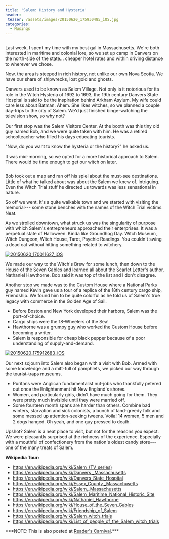 ```yaml
---
title: 'Salem: History and Hysteria'
header:
 teaser: /assets/images/20150620_175930485_iOS.jpg
categories:
  - Musings
---
```

<img src="https://douglangille.github.io/assets/images/20150620_175930485_iOS.jpg" alt="" />

Last week, I spent my time with my best gal in Massachusetts. We're both interested in maritime and colonial lore, so we set up camp in Danvers on the north-side of the state... cheaper hotel rates and within driving distance to wherever we chose.

Now, the area is steeped in rich history, not unlike our own Nova Scotia. We have our share of shipwrecks, lost gold and ghosts.

Danvers used to be known as Salem Village. Not only is it notorious for its role in the Witch Hysteria of 1692 to 1693, the 19th century Danvers State Hospital is said to be the inspiration behind Arkham Asylum. My wife could care less about Batman. Ahem. She likes witches, so we planned a couple day-trips to the city of Salem. We'd just finished binge-watching the television show, so why not?

Our first stop was the Salem Visitors Center. At the booth was this tiny old guy named Bob, and we were quite taken with him. He was a retired schoolteacher who filled his days educating tourists.

"Now, do you want to know the hysteria or the history?" he asked us.

It was mid-morning, so we opted for a more historical approach to Salem. There would be time enough to get our witch on later.

<a href="https://douglangille.github.io/assets/images/20150623_143625508_iOS1-225x300.jpg"><img class="alignright wp-image-3806 size-medium" src="https://douglangille.github.io/assets/images/20150623_143625508_iOS1-225x300.jpg" alt="" /></a>

Bob took out a map and ran off his spiel about the must-see destinations. Little of what he talked about was about the Salem we knew of. Intriguing. Even the Witch Trial stuff he directed us towards was less sensational in nature.

So off we went. It's a quite walkable town and we started with visiting the memorial--- some stone benches with the names of the Witch Trial victims. Neat.

As we strolled downtown, what struck us was the singularity of purpose with which Salem's entrepreneurs approached their enterprises. It was a perpetual state of Halloween. Kinda like Groundhog Day. Witch Museum, Witch Dungeon, Witch House, Tarot, Psychic Readings. You couldn't swing a dead cat without hitting something related to witchery.

<a href="https://douglangille.github.io/assets/images/20150620_170011627_iOS-300x225.jpg"><img class="alignleft wp-image-3756 size-medium" src="https://douglangille.github.io/assets/images/20150620_170011627_iOS-300x225.jpg" alt="20150620_170011627_iOS" /></a>

We made our way to the Witch's Brew for some lunch, then down to the House of the Seven Gables and learned all about the Scarlet Letter's author, Nathaniel Hawthorne. Bob said it was top of the list and I don't disagree.

Another stop we made was to the Custom House where a National Parks guy named Kevin gave us a tour of a replica of the 18th century cargo ship, Friendship. We found him to be quite colorful as he told us of Salem's true legacy with commerce in the Golden Age of Sail.
<ul>
	<li>Before Boston and New York developed their harbors, Salem was the port-of-choice.</li>
	<li>Cargo ships were the 18-Wheelers of the Sea!</li>
	<li>Hawthorne was a grumpy guy who worked the Custom House before becoming a writer.</li>
	<li>Salem is responsible for cheap black pepper because of a poor understanding of supply-and-demand.</li>
</ul>
<a href="https://douglangille.github.io/assets/images/20150620_175912683_iOS-300x225.jpg"><img class="alignright wp-image-3757 size-medium" src="https://douglangille.github.io/assets/images/20150620_175912683_iOS-300x225.jpg" alt="20150620_175912683_iOS" /></a>

Our next sojourn into Salem also began with a visit with Bob. Armed with some knowledge and a mitt-full of pamphlets, we picked our way through the <del>tourist-traps</del> museums.
<ul>
	<li>Puritans were Anglican fundamentalist nut-jobs who thankfully petered out once the Enlightenment hit New England's shores.</li>
	<li>Women, and particularly girls, didn't have much going for them. They were pretty much invisible until they were married off.</li>
	<li>Some fourteen month spans are harder than others. Combine bad winters, starvation and sick colonists, a bunch of land-greedy folk and some messed up attention-seeking tweens. Voila! 14 women, 5 men and 2 dogs hanged. Oh yeah, and one guy pressed to death.</li>
</ul>
Upshot? Salem is a neat place to visit, but not for the reasons you expect. We were pleasantly surprised at the richness of the experience. Especially with a mouthful of confectionery from the nation's oldest candy store--- one of the many treats of Salem.

**Wikipedia Tour:**
<ul>
	<li><a href="https://en.wikipedia.org/wiki/Salem_(TV_series)">https://en.wikipedia.org/wiki/Salem_(TV_series) </a></li>
	<li><a href="https://en.wikipedia.org/wiki/Danvers,_Massachusetts">https://en.wikipedia.org/wiki/Danvers,_Massachusetts</a></li>
	<li><a href="https://en.wikipedia.org/wiki/Danvers_State_Hospital">https://en.wikipedia.org/wiki/Danvers_State_Hospital</a></li>
	<li><a href="https://en.wikipedia.org/wiki/Essex_County,_Massachusetts">https://en.wikipedia.org/wiki/Essex_County,_Massachusetts</a></li>
	<li><a href="https://en.wikipedia.org/wiki/Salem,_Massachusetts">https://en.wikipedia.org/wiki/Salem,_Massachusetts</a></li>
	<li><a href="https://en.wikipedia.org/wiki/Salem_Maritime_National_Historic_Site">https://en.wikipedia.org/wiki/Salem_Maritime_National_Historic_Site</a></li>
	<li><a href="https://en.wikipedia.org/wiki/Nathaniel_Hawthorne">https://en.wikipedia.org/wiki/Nathaniel_Hawthorne</a></li>
	<li><a href="https://en.wikipedia.org/wiki/House_of_the_Seven_Gables">https://en.wikipedia.org/wiki/House_of_the_Seven_Gables</a></li>
	<li><a href="https://en.wikipedia.org/wiki/Friendship_of_Salem">https://en.wikipedia.org/wiki/Friendship_of_Salem</a></li>
	<li><a href="https://en.wikipedia.org/wiki/Salem_witch_trials">https://en.wikipedia.org/wiki/Salem_witch_trials</a></li>
	<li><a href="https://en.wikipedia.org/wiki/List_of_people_of_the_Salem_witch_trials">https://en.wikipedia.org/wiki/List_of_people_of_the_Salem_witch_trials</a></li>
</ul>
***NOTE: This is also posted at <a href="http://alongstoryshort.net/salem-history-and-hysteria/">Reader's Carnival</a>.***
